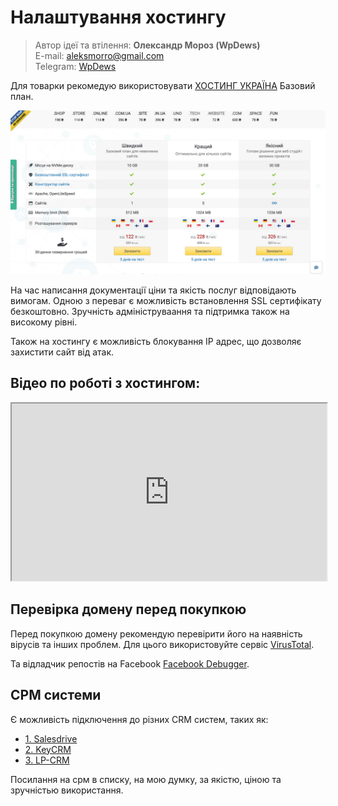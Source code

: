 <link rel="stylesheet" href="https://cdnjs.cloudflare.com/ajax/libs/font-awesome/6.5.2/css/all.min.css" /> 

<style>
.fontawesome-icon {  
	text-shadow: 1px 1px 1px #ccc;  
	font-size:1.5em;  
	color: #03bdd6;
}  
.fa-laptop-code,  
.fa-puzzle-piece,  
.fa-github-alt{  
	color:#f00;  
	font-size:1.5em  
} 


.admonitionblock{
	padding:15px;
	margin-bottom:21px;
	border:1px solid transparent;
	border-radius:4px;  
}  
.admonitionblock .admonitionblock-link{
	font-weight:normal
}  
.admonitionblock>p,.admonitionblock>ul{
	margin-bottom:0
}  
.admonitionblock>p+p{
	margin-top:5px
}  

/* TIP - ПОРАДА */  
.admonitionblock-tip{
	background-color:#dff0d8;
	border-color:#d6e9c6;
	color:#3c763d
}  
.admonitionblock-tip .admonitionblock-link{
	color:#2b542c
}    
/* NOTE - ІНФОРМАЦІЯ */  
.admonitionblock-note{
	background-color:#d9edf7;
	border-color:#bce8f1;
	color:#31708f
}  
.admonitionblock-note .admonitionblock-link{
	color:#245269
}  

/* WARNING - УВАГА */  
.admonitionblock-warning{
	background-color:rgba(255,209,0,0.12);
	border-color:rgba(255,209,0,0.24);
	color:#b89600
}  
.admonitionblock-warning .admonitionblock-link{
	color:#856d00
}
  
/* CAUTION - НЕБЕЗПЕКА */  
.admonitionblock-caution{
	background-color:rgba(239,104,53,0.12);
	border-color:rgba(191,52,0,0.15);
	color:#bf3400
}  
.admonitionblock-caution .admonitionblock-link{
	color:#962a01
}  

/* IMPORTANT - ВАЖЛИВО */  
.admonitionblock-important{
	background-color:rgba(232,76,61,0.1);
	border-color:rgba(232,76,61,0.15);
	color:#d82a1a
}  
.admonitionblock-important .admonitionblock-link{
	color:#ab2114
}  

.container {
    display: flex;
    justify-content: center;
}
    
    
iframe {
    aspect-ratio: 16 / 9;
    width: 100% !important;
}

</style>
# Налаштування хостингу

<blockquote>
<p><i class="fas fa-user-edit"></i> Автор ідеї та втілення: <strong>Олександр Мороз (WpDews)</strong><br>
<i class="fas fa-envelope"></i> E-mail: <a href="mailto:aleksmorro@gmail.com">aleksmorro@gmail.com</a><br>
<i class="fa-brands fa-telegram"></i> Telegram: <a href="https://t.me/WpDews">WpDews</a>
</p>
</blockquote>

Для товарки рекомедую використовувати [ХОСТИНГ УКРАЇНА](https://www.ukraine.com.ua/?page=72198) Базовий план.

![alt text](images/hosting.jpg "Опис") 

На час написання документації ціни та якість послуг відповідають вимогам. Одною з переваг є можливість встановлення SSL сертифікату безкоштовно. Зручність адмініструваання та підтримка також на високому рівні.

Також на хостингу є можливість блокування IP адрес, що дозволяє захистити сайт від атак.

## Відео по роботі з хостингом:

<iframe src="https://www.youtube.com/embed/oQ5OkaulmTE" allowfullscreen></iframe>

## Перевірка домену перед покупкою

Перед покупкою домену рекомендую перевірити його на наявність вірусів та інших проблем. Для цього використовуйте сервіс [VirusTotal](https://www.virustotal.com/gui/home/upload).

Та відладчик репостів на Facebook [Facebook Debugger](https://developers.facebook.com/tools/debug/).

## СРМ системи

Є можливість підключення до різних CRM систем, таких як:

- [1. Salesdrive](https://salesdrive.com.ua/)
- [2. KeyCRM](https://keycrm.com/)
- [3. LP-CRM](https://lp-crm.com/)

Посилання на срм в списку, на мою думку, за якістю, ціною та зручністью використання.


